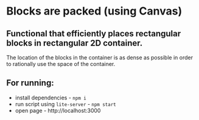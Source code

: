 # Blocks are packed (using Canvas)

## Functional that efficiently places rectangular blocks in rectangular 2D container.

The location of the blocks in the container is as dense as possible in order to rationally use the space of the container.

## For running:

- install dependencies - `npm i`
- run script using `lite-server` - `npm start`
- open page - http://localhost:3000
